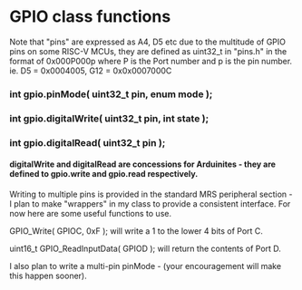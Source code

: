 # GPIO class functions
Note that "pins" are expressed as A4, D5 etc due to the multitude of GPIO pins on some RISC-V MCUs, they are defined as uint32_t in "pins.h" in the format of 0x000P000p where P is the Port number and p is the pin number.  ie. D5 = 0x0004005, G12 = 0x0x0007000C

### int gpio.pinMode( uint32_t pin, enum mode );

### int gpio.digitalWrite( uint32_t pin, int state );

### int gpio.digitalRead( uint32_t pin );

#### digitalWrite and digitalRead are concessions for Arduinites - they are defined to gpio.write and gpio.read respectively.

Writing to multiple pins is provided in the standard MRS peripheral section - I plan to make "wrappers" in my class to provide a consistent interface.  For now here are some useful functions to use.

GPIO_Write( GPIOC, 0xF );   will write a 1 to the lower 4 bits of Port C.

uint16_t GPIO_ReadInputData( GPIOD );  will return the contents of Port D.

I also plan to write a multi-pin pinMode - (your encouragement will make this happen sooner).

